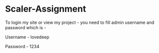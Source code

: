 # Scaler-Assignment

To login my site or view my project - you need to fill admin username and password which is -

Username - lovedeep

Password - 1234
